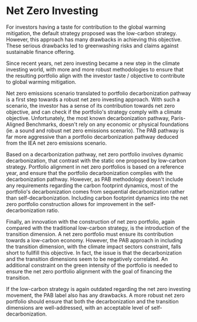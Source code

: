 # Net Zero Investing

For investors having a taste for contribution to the global warming mitigation, the default strategy proposed was the low-carbon strategy. However, this approach has many drawbacks in achieving this objective. These serious drawbacks led to greenwashing risks and claims against sustainable finance offering.

Since recent years, net zero investing became a new step in the climate investing world, with more and more robust methodologies to ensure that the resulting portfolio align with the investor taste / objective to contribute to global warming mitigation.

Net zero emissions scenario translated to portfolio decarbonization pathway is a first step towards a robust net zero investing approach. With such a scenario, the investor has a sense of its contribution towards net zero objective, and can check if the portfolio's strategy comply with a climate objective. Unfortunately, the most known decarbonization pathway, Paris-Aligned Benchmarks, doesn't rely on any economic or physical foundations (ie. a sound and robust net zero emissions scenario). The PAB pathway is far more aggressive than a portfolio decarbonization pathway deduced from the IEA net zero emissions scenario.

Based on a decarbonization pathway, net zero portfolio involves dynamic decarbonization, that contrast with the static one proposed by low-carbon strategy. Portfolio alignment in net zero portfolios is based on a reference year, and ensure that the portfolio decarbonization complies with the decarbonization pathway. However, as PAB methodology doesn't include any requirements regarding the carbon footprint dynamics, most of the portfolio's decarbonization comes from sequential decarbonization rather than self-decarbonization. Including carbon footprint dynamics into the net zero portfolio construction allows for improvement in the self-decarbonization ratio.

Finally, an innovation with the construction of net zero portfolio, again compared with the traditional low-carbon strategy, is the introduction of the transition dimension. A net zero portfolio must ensure its contribution towards a low-carbon economy. However, the PAB approach in including the transition dimension, with the climate impact sectors constraint, falls short to fullfill this objective. In fact, the issue is that the decarbonization and the transition dimensions seem to be negatively correlated. An additional constraint on the green intensity of the portfolio is needed to ensure the net zero portfolio alignment with the goal of financing the transition.

If the low-carbon strategy is again outdated regarding the net zero investing movement, the PAB label also has any drawbacks. A more robust net zero portfolio should ensure that both the decarbonization and the transition dimensions are well-addressed, with an acceptable level of self-decarbonization.

